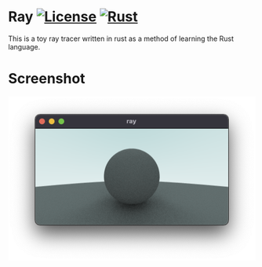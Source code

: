 # Ray [![License](https://img.shields.io/badge/License-BSD_2--Clause-orange.svg)](https://opensource.org/licenses/BSD-2-Clause) [![Rust](https://github.com/strtok/ray/actions/workflows/rust.yml/badge.svg)](https://github.com/strtok/ray/actions/workflows/rust.yml)

This is a toy ray tracer written in rust as a method of learning the Rust language.

Screenshot
==========

![screenshot](screenshot.png)